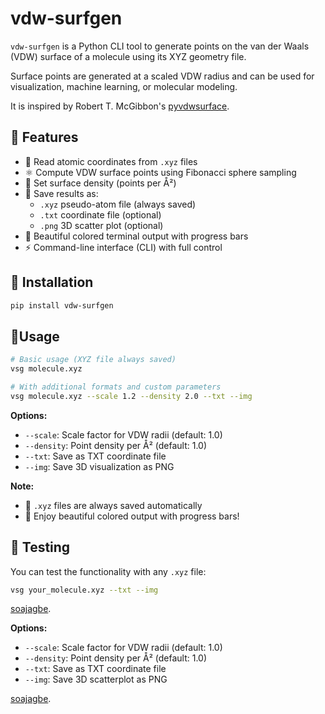# vdw-surfgen

`vdw-surfgen` is a Python CLI tool to generate points on the van der Waals (VDW) surface of a molecule using its XYZ geometry file.

Surface points are generated at a scaled VDW radius and can be used for visualization, machine learning, or molecular modeling.

It is inspired by  Robert T. McGibbon's [pyvdwsurface](https://github.com/rmcgibbo/pyvdwsurface).

## 🔧 Features

- 🧬 Read atomic coordinates from `.xyz` files
- ⚛️ Compute VDW surface points using Fibonacci sphere sampling
- 🔬 Set surface density (points per Å²)
- 💾 Save results as:
  - `.xyz` pseudo-atom file (always saved)
  - `.txt` coordinate file (optional)
  - `.png` 3D scatter plot (optional)
- 🎨 Beautiful colored terminal output with progress bars
- ⚡ Command-line interface (CLI) with full control

## 🚀 Installation

```bash
pip install vdw-surfgen
```

## 🔨Usage

```bash
# Basic usage (XYZ file always saved)
vsg molecule.xyz

# With additional formats and custom parameters
vsg molecule.xyz --scale 1.2 --density 2.0 --txt --img
```

**Options:**
- `--scale`: Scale factor for VDW radii (default: 1.0)
- `--density`: Point density per Å² (default: 1.0)  
- `--txt`: Save as TXT coordinate file
- `--img`: Save 3D visualization as PNG

**Note:** 
- 🧬 `.xyz` files are always saved automatically
- 🎨 Enjoy beautiful colored output with progress bars!

## 🧪 Testing

You can test the functionality with any `.xyz` file:

```bash
vsg your_molecule.xyz --txt --img
```

[soajagbe](https://github.com/sajagbe).

**Options:**
- `--scale`: Scale factor for VDW radii (default: 1.0)
- `--density`: Point density per Å² (default: 1.0)  
- `--txt`: Save as TXT coordinate file
- `--img`: Save 3D scatterplot as PNG


[soajagbe](https://github.com/sajagbe).

